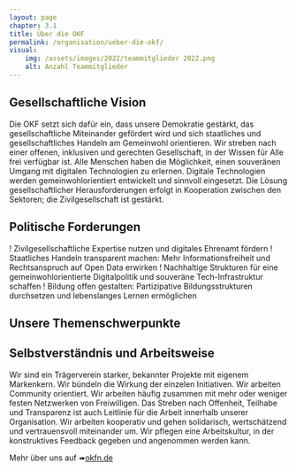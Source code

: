 ```yaml
---
layout: page
chapter: 3.1
title: Über die OKF
permalink: /organisation/ueber-die-okf/
visual:
    img: /assets/images/2022/teammitglieder 2022.png
    alt: Anzahl Teammitglieder
---
```

## Gesellschaftliche Vision

Die OKF setzt sich dafür ein, dass unsere Demokratie gestärkt, das gesellschaftliche Miteinander gefördert wird und sich staatliches und gesellschaftliches Handeln am Gemeinwohl orientieren. Wir streben nach einer offenen, inklusiven und gerechten Gesellschaft, in der Wissen für Alle frei verfügbar ist. Alle Menschen haben die Möglichkeit, einen souveränen Umgang mit digitalen Technologien zu erlernen. Digitale Technologien werden gemeinwohlorientiert entwickelt und sinnvoll eingesetzt. Die Lösung gesellschaftlicher Herausforderungen erfolgt in Kooperation zwischen den Sektoren; die Zivilgesellschaft ist gestärkt.

## Politische Forderungen 

!	Zivilgesellschaftliche Expertise nutzen und digitales Ehrenamt fördern 
!	Staatliches Handeln transparent machen: Mehr Informationsfreiheit und Rechtsanspruch auf Open Data erwirken
!	Nachhaltige Strukturen für eine gemeinwohlorientierte Digitalpolitik und souveräne Tech-Infrastruktur schaffen
!	Bildung offen gestalten: Partizipative Bildungsstrukturen durchsetzen und lebenslanges Lernen ermöglichen

## Unsere Themenschwerpunkte

## Selbstverständnis und Arbeitsweise

Wir sind ein Trägerverein starker, bekannter Projekte mit eigenem Markenkern. Wir bündeln die Wirkung der einzelen Initiativen. Wir arbeiten Community orientiert. Wir arbeiten häufig zusammen mit mehr oder weniger festen Netzwerken von Freiwilligen. Das Streben nach Offenheit, Teilhabe und Transparenz ist auch Leitlinie für die Arbeit innerhalb unserer Organisation. Wir arbeiten kooperativ und gehen solidarisch, wertschätzend und vertrauensvoll miteinander um. Wir pflegen eine Arbeitskultur, in der konstruktives Feedback gegeben und angenommen werden kann.

Mehr über uns auf ➠[okfn.de](https://okfn.de/)




